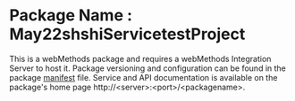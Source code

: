 # Package Name : May22shshiServicetestProject
This is a webMethods package and requires a webMethods Integration Server to host it. Package versioning and configuration can be found in the package [manifest](./May22shshiServicetestProject/manifest.v3) file. Service and API documentation is available on the package's home page http://&lt;server&gt;:&lt;port&gt;/&lt;packagename>.